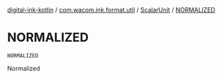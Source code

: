 [digital-ink-kotlin](../../index.md) / [com.wacom.ink.format.util](../index.md) / [ScalarUnit](index.md) / [NORMALIZED](./-n-o-r-m-a-l-i-z-e-d.md)

# NORMALIZED

`NORMALIZED`

Normalized

